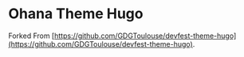 # Ohana Theme Hugo

Forked From [https://github.com/GDGToulouse/devfest-theme-hugo](https://github.com/GDGToulouse/devfest-theme-hugo).
